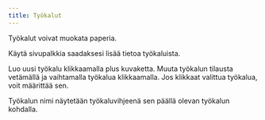 ```yaml
---
title: Työkalut
---
```


Työkalut voivat muokata paperia.

Käytä sivupalkkia saadaksesi lisää tietoa työkaluista.

Luo uusi työkalu klikkaamalla plus kuvaketta. Muuta työkalun tilausta vetämällä ja vaihtamalla työkalua klikkaamalla.
Jos klikkaat valittua työkalua, voit määrittää sen.

Työkalun nimi näytetään työkaluvihjeenä sen päällä olevan työkalun kohdalla.
